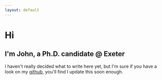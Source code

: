 ```yaml
---
layout: default
---
```


# Hi

## I'm John, a Ph.D. candidate @ Exeter

I haven't really decided what to write here yet, but I'm sure if you have a look on my [github](https://github.com/rjkilpatrick), you'll find I update this soon enough.
